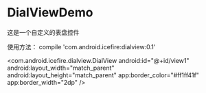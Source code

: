 # DialViewDemo
这是一个自定义的表盘控件

使用方法：
compile 'com.android.icefire:dialview:0.1'

<com.android.icefire.dialview.DialView
        android:id="@+id/view1"
        android:layout_width="match_parent"
        android:layout_height="match_parent"
        app:border_color="#ff1ff41f"
        app:border_width="2dp"
        />
        
        
